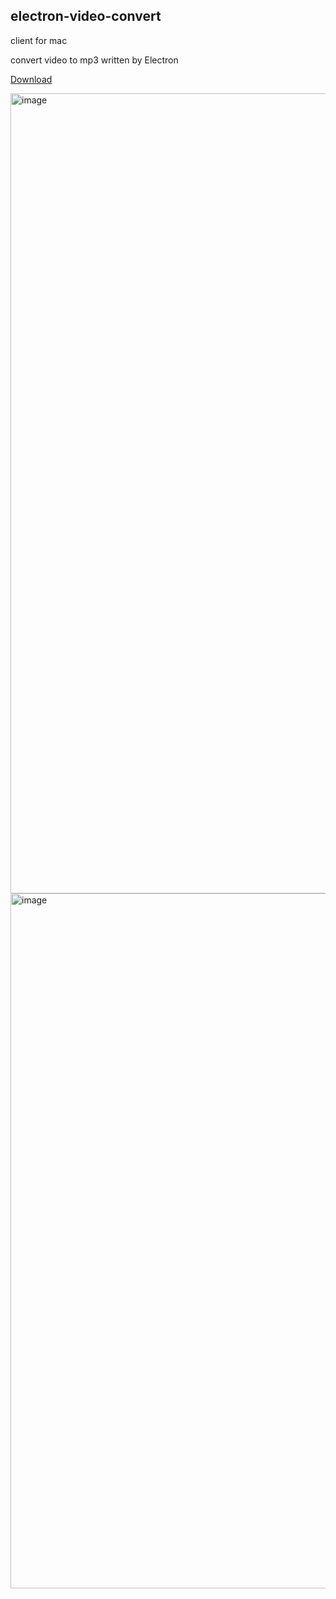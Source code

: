## electron-video-convert
client for mac 

convert video to mp3 written by Electron 


[Download](DOWNLOAD_URL_PLACEHOLDER)

<img width="1280" alt="image" src="https://github.com/qiudaoermu/Video-to-Audio-client/assets/13454418/e4ccb9b7-b6e9-4097-a4e6-ccfc938b2a40">

<img width="1112" alt="image" src="https://github.com/qiudaoermu/Video-to-Audio-client/assets/13454418/cc6c7e8e-7318-477e-945a-a2d2c93c145c">
